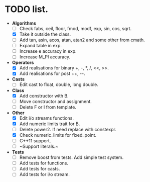 # TODO list.

* **Algorithms**
    * [ ] Check fabs, ceil, floor, fmod, modf, exp, sin, cos, sqrt.
    * [x] Take it outside the class.
    * [ ] Add tan, asin, acos, atan, atan2 and some other from cmath.
    * [ ] Expand table in exp.
    * [ ] Increase e accuracy in exp.
    * [ ] Increase M_PI accuracy.
* **Operators**
    * [x] Add realisations for binary +, -, *, /, <<, >>.
    * [x] Add realisations for post ++, --.
* **Casts**
    * [ ] Edit cast to float, double, long double.
* **Class**
    * [x] Add constructor with B.
    * [ ] Move constructor and assignment.
    * [ ] Delete F or I from template.
* **Other**
    * [x] Edit i/o streams functions.
    * [x] Add numeric limits trait for B.
    * [ ] Delete power2. If need replace with constexpr.
    * [x] Check numeric_limits for fixed_point.
    * [ ] C++11 support.
    * [ ] ~Support literals.~
* **Tests**
    * [ ] Remove boost from tests. Add simple test system.
    * [ ] Add tests for functions.
    * [ ] Add tests for casts.
    * [ ] Add tests for i/o stream.
